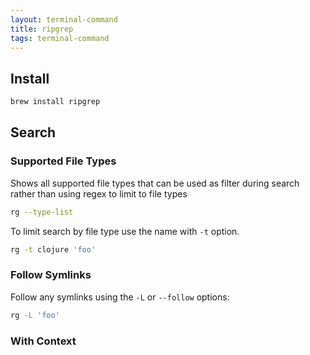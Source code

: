```yaml
---
layout: terminal-command
title: ripgrep
tags: terminal-command
---
```


## Install
```bash
brew install ripgrep
```

## Search

### Supported File Types
Shows all supported file types that can be used as filter during search rather than using regex to limit to file types
```bash
rg --type-list
```

To limit search by file type use the name with `-t` option.
```bash
rg -t clojure 'foo'
```


### Follow Symlinks
Follow any symlinks using the `-L` or `--follow` options:
```bash
rg -L 'foo'
```

### With Context
